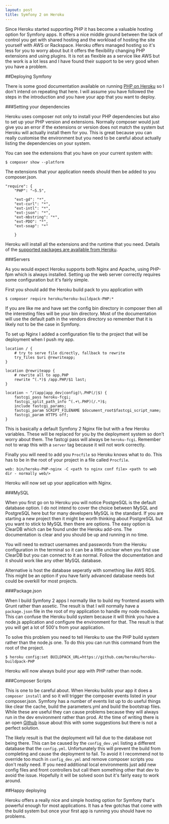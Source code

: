 ```yaml
---
layout: post
title: Symfony 2 on Heroku
---
```


Since Heroku started supporting PHP it has become a valuable hosting option for Symfony apps. It offers a nice middle ground between the lack of control you get with shared hosting and the workload of hosting the site yourself with AWS or Rackspace. Heroku offers managed hosting so it's less for you to worry about but it offers the flexibility changing PHP extensions and using plugins. It is not as flexible as a service like AWS but the work is a lot less and I have found their support to be very good when you have a problem.

##Deploying Symfony

There is some good documentation available on running [PHP on Heroku](https://devcenter.heroku.com/articles/getting-started-with-PHP#introduction) so I don't intend on repeating that here. I will assume you have followed the steps in the introduction and you have your app that you want to deploy.

###Setting your dependencies

Heroku uses composer not only to install your PHP dependencies but also to set up your PHP version and extensions. Normally composer would just give you an error if the extensions or version does not match the system but Heroku will actually install them for you. This is great because you can really customise the environment but you need to be careful about actually listing the dependencies on your system. 

You can see the extensions that you have on your current system with:

	$ composer show --platform
	
The extensions that your application needs should then be added to you composer.json.

	"require": {
        "PHP": "~5.5",

        "ext-gd": "*",
        "ext-curl": "*",
        "ext-intl": "*",
        "ext-json": "*",
        "ext-mbstring": "*",
        "ext-PDO": "*",
        "ext-soap": "*"
        
        }
        
Heroku will install all the extensions and the runtime that you need. Details of the [supported packages are available from Heroku](https://devcenter.heroku.com/articles/PHP-support).

###Servers

As you would expect Heroku supports both Nginx and Apache, using PHP-fpm which is always installed. Setting up the web server correctly requires some configuration but it's fairly simple.

First you should add the Heroku build pack to you application with

	$ composer require heroku/heroku-buildpack-PHP:*
	
If you are like me and have set the config bin directory in composer then all the interesting files will be your bin directory. Most of the documentation will use the default path in the vendors directory so remember that it is likely not to be the case in Symfony.

To set up Nginx I added a configuration file to the project that will be deployment when I push my app.

	location / {
	    # try to serve file directly, fallback to rewrite
	    try_files $uri @rewriteapp;
	}
	
	location @rewriteapp {
	    # rewrite all to app.PHP
	    rewrite ^(.*)$ /app.PHP/$1 last;
	}
	
	location ~ ^/(app|app_dev|config)\.PHP(/|$) {
	    fastcgi_pass heroku-fcgi;
	    fastcgi_split_path_info ^(.+\.PHP)(/.*)$;
	    include fastcgi_params;
	    fastcgi_param SCRIPT_FILENAME $document_root$fastcgi_script_name;
	    fastcgi_param HTTPS off;
	}
	
This is basically a default Symfony 2 Nginx file but with a few Heroku variables. These will be replaced for you by the deployment system so don't worry about them. The fastcgi pass will always be `heroku-fcgi`. Remember not to wrap this with a `server` tag because it will not work correctly.

Finally you will need to add you `Procfile` so Heroku knows what to do. This has to be in the root of your project in a file called `Procfile`.

	web: bin/heroku-PHP-nginx -C <path to nginx conf file> <path to web dir - normally web/>
	
Heroku will now set up your application with Nginx.

###MySQL

When you first go on to Heroku you will notice PostgreSQL is the default database option. I do not intend to cover the choice between MySQL and PostgreSQL here but for many developers MySQL is the standard. If you are starting a new project then it might be worth thinking about PostgreSQL but you want to stick to MySQL then there are options. The easy option is ClearDB which can be found under the Heroku add-ons. The documentation is clear and you should be up and running in no time.

You will need to extract usernames and passwords from the Heroku configuration in the terminal so it can be a little unclear when you first use ClearDB but you can connect to it as normal. Follow the documentation and it should work like any other MySQL database.

Alternative is host the database seperatly with something like AWS RDS. This might be an option if you have fairly advanced database needs but could be overkill for most projects.

###Package.json

When I build Symfony 2 apps I normally like to build my frontend assets with Grunt rather than assetic. The result is that I will normally have a `package.json` file in the root of my application to handle my node modules. This can confuse the Heroku build system because it will think you have a node.js application and configure the environment for that. The result is that you will get a lot of 500's from your application.

To solve this problem you need to tell Heroku to use the PHP build system rather than the node.js one. To do this you can run this command from the root of the project.

	$ heroku config:set BUILDPACK_URL=https://github.com/heroku/heroku-buildpack-PHP
	
Heroku will now always build your app with PHP rather than node.

###Composer Scripts

This is one to be careful about. When Heroku builds your app it does a `composer install` and so it will trigger the composer events listed in your composer.json. Symfony has a number of events list up to do useful things like clear the cache, build the parameters.yml and build the bootstrap files. While these are useful they can cause problems because they will always run in the dev environment rather than prod. At the time of writing there is an open [Github](https://github.com/symfony/symfony/issues/11704) issue about this with some suggestions but there is not a perfect solution.

The likely result is that the deployment will fail due to the database not being there. This can be caused by the `config_dev.yml` listing a different database that the `config.yml`. Unfortunately this will prevent the build from completing and cause the deployment to fail. To avoid it I recommend not to override too much in `config_dev.yml` and remove composer scripts you don't really need. If you need additional local environments just add new config files and front controllers but call them something other that dev to avoid the issue. Hopefully it will be solved soon but it's fairly easy to work around.

##Happy deploying

Heroku offers a really nice and simple hosting option for Symfony that's powerful enough for most applications. It has a few gotchas that come with the build system but once your first app is running you should have no problems.  